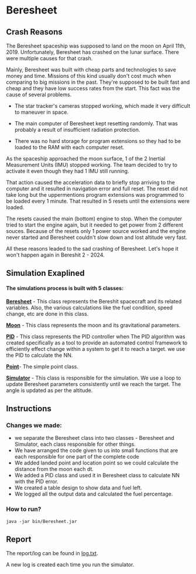 
# Beresheet

## Crash Reasons

The Beresheet spaceship was supposed to land on the moon on April 11th, 2019. Unfortunately, Beresheet has crashed on the lunar surface. There were multiple causes for that crash.

Mainly, Beresheet was built with cheap parts and technologies to save money and time. Missions of this kind usually don't cost much when comparing to big missions in the past. They're supposed to be built fast and cheap and they have low success rates from the start. This fact was the cause of several problems.

- The star tracker's cameras stopped working, which made it very difficult to maneuver in space.

- The main computer of Beresheet kept resetting randomly. That was probably a result of insufficient radiation protection.

- There was no hard storage for program extensions so they had to be loaded to the RAM with each computer reset.

As the spaceship approached the moon surface, 1 of the 2 Inertial Measurement Units (IMU) stopped working. The team decided to try to activate it even though they had 1 IMU still running.

That action caused the acceleration data to briefly stop arriving to the computer and it resulted in navigation error and full reset. The reset did not take long but the uppermentions program extensions was programmed to be loaded every 1 minute. That resulted in 5 resets until the extensions were loaded.

The resets caused the main (bottom) engine to stop. When the computer tried to start the engine again, but it needed to get power from 2 different souces. Because of the resets only 1 power source worked and the engine never started and Beresheet couldn't slow down and lost altitude very fast.

All these reasons leaded to the sad crashing of Beresheet. Let's hope it won't happen again in Bereshit 2 - 2024.

## Simulation Exaplined

#### The simulations process is built with 5 classes:

**[Beresheet](src/Beresheet.java)** - This class represents the Bereshit spacecraft and its related variables. Also, the various calculations like the fuel condition, speed change, etc are done in this class.

**[Moon](src/Moon.java)** - This class represents the moon and its gravitational parameters.

**[PID](src/PID.java)** - This class represents the PID controller when The PID algorithm was created specifically as a tool to provide an automated control framework to efficiently effect change within a system to get it to reach a target.
we use the PID to calculate the NN.

**[Point](src/Point)**- The simple point class.

**[Simulator](src/Simulator.java)** - This class is responsible for the simulation. 
We use a loop to update Beresheet parameters consistently until we reach the target. The angle is updated as per the altitude. 

## Instructions
### Changes we made:
* we separate the Beresheet class into two classes - Beresheet and Simulator, each class responsible for other things.
* We have arranged the code given to us into small functions that are each responsible for one part of the complete code
* We added landed point and location point so we could calculate the distance from the moon each dt. 
* We added a PID class and used it in Beresheet class to calculate NN  with the PID error.
* We created a table design to show data and fuel left.
* We logged all the output data and calculated the fuel percentage.
### How to run?
    java -jar bin/Beresheet.jar
    
## Report
The report/log can be found in [log.txt](log.txt).

A new log is created each time you run the simulator.
